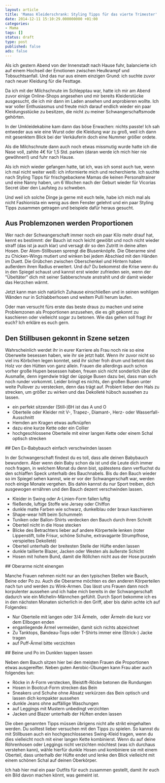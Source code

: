```yaml
---
layout: article
title: 'Mamas Kleiderschrank: Styling Tipps für das vierte Trimester'
date: 2014-12-11 15:10:29.000000000 +01:00
categories:
- Mama
tags: []
status: draft
type: post
published: false
ads: false
---
```

Als ich gestern Abend von der Innenstadt nach Hause fuhr, balancierte ich auf einem Hochseil der Emotionen zwischen Heulkrampf und Tobsuchtsanfall. Und das nur aus einem einzigen Grund: ich suchte zuvor nach neuer Kleidung für die Festtage.

Da ich mit der Milchschnute im Schlepptau war, hatte ich mir am Abend zuvor einige Online-Shops angesehen und mir bereits Kleiderstücke ausgesucht, die ich mir dann im Laden ansehen und anprobieren wollte. Ich war voller Enthusiasmus und freute mich darauf endlich wieder ein paar Kleidungsstücke zu besitzen, die nicht zu meiner Schwangerschaftsmode gehörten.

In der Umkleidekabine kam dann das böse Erwachen: nichts passte! Ich sah entweder aus wie eine Wurst oder die Kleidung war zu groß, weil ich dann mit gesenktem Blick bei der Verkäuferin doch eine Nummer größer ordete.

Als die Milchschnute dann auch noch etwas missmutig wurde hatte ich die Nase voll, zahlte 4€ für 1,5 Std. parken (daran werde ich mich hier nie gewöhnen!) und fuhr nach Hause.

Als ich mich wieder gefangen hatte, tat ich, was ich sonst auch tue, wenn ich mal nicht weiter weiß: ich informierte mich und recherchierte. Ich suchte nach Styling Tipps für frischgebackene Mamas die keinen Personaltrainer und eine Nanny haben, um 6 Wochen nach der Geburt wieder für Vicorias Secret über den Laufsteg zu schweben.

Und weil ich solche Dinge ja gerne mit euch teile, habe ich mich mal als nicht Fashionista ein wenig aus dem Fenster gelehnt und ein paar Styling Tipps zusammen getragen und beispiele dafür heraus gesucht.

## Aus Problemzonen werden Proportionen

Wer nach der Schwangerschaft immer noch ein paar Kilo mehr drauf hat, kennt es bestimmt: der Bauch ist noch leicht gewölbt und noch nicht wieder straff (das ist ja auch klar) und versagt dir so den Zutritt in deine alten Hosen. Der Atom-Stillbusen sprengt die Blusenknöpfe. Die Oberarme sind zu Chicken-Wings mutiert und winken bei jedem Abschied mit den Händen im Duett. Die Grübchen zwischen Oberschenkel und Hintern haben außerdem ihren Radius erweitert. Und du? Du bekommst die Krise wenn du in den Spiegel schaust und kannst erst wieder zufrieden sein, wenn der "Übeltäter" dich mit seiner Sabberschnute anstrahlt und dir damit wieder das Herzchen wärmt.

Jetzt kann man sich natürlich Zuhause einschließen und in seinen wohligen Wänden nur in Schlabberhosen und weitem Pulli herum laufen.

Oder man versucht fürs erste das beste draus zu machen und seine Problemzonen als Proportionen anzusehen, die es gilt gekonnt zu kaschieren oder vielleicht sogar zu betonen. Wie das gehen soll fragt ihr euch? Ich erkläre es euch gern.

## Den Stillbusen gekonnt in Szene setzen

Wahrscheinlich werdet ihr in eurer Karriere als Frau noch nie so eine Oberweite besessen haben, wie ihr sie jetzt habt. Wenn ihr zuvor nicht so viel ins Körbchen legen konntet, seid ihr sicher froh drum und betont das Holz vor den Hütten von ganz allein.
Frauen die allerdings auch schon vorher große Hupen besessen haben, freuen sich nicht sonderlich über die Ausmaße, denn irgendwie trägt der üppige Busen dazu bei, dass man sich noch runder vorkommt. Leider bringt es nichts, den großen Busen unter weite Pullover zu verstecken, denn das trägt auf. Probiert lieber den Hals zu strecken, um größer zu wirken und das Dekolleté hübsch aussehen zu lassen.

<ul>
<li>ein perfekt sitzender (Still-)BH ist das A und O</li>
<li>Oberteile oder Kleider mit V-, Trapez-, Diamant-, Herz- oder Wasserfall-Ausschnitt</li>
<li>Hemden am Kragen etwas aufknüpfen</li>
<li>dazu eine kurze Kette oder ein Collier</li>
<li>hochgeschlossene Oberteile mit einer langen Kette oder einem Schal optisch strecken</li>
</ul>
## Den Ex-Babybauch einfach verschwinden lassen

In der Schwangerschaft findest du es toll, dass alle deinen Babybauch bewundern. Aber wenn dein Baby schon da ist und die Leute dich immer noch fragen, in welchem Monat du denn bist, spätestens dann verfluchst du den schlaffen Speck unterhalb des Bauchnabels.
Bis du den Bauch wieder so im Spiegel sehen kannst, wie er vor der Schwangerschaft war, werden noch einige Monate vergehen. Bis dahin kannst du nur Sport treiben, dich ausgewogen ernähren und den Bauch dezent verschwinden lassen.

<ul>
<li>Kleider in Swing oder A-Linien-Form fallen luftig</li>
<li>fließende, luftige Stoffe wie Jersey oder Chiffon</li>
<li>dunkle matte Farben wie schwarz, dunkelblau oder braun kaschieren</li>
<li>Shape-wear hilft beim Schummeln</li>
<li>Tuniken oder Ballon-Shirts verdecken den Bauch durch ihren Schnitt</li>
<li>Oberteil nicht in die Hose stecken</li>
<li>Blicke des Betrachters lieber auf andere Körperteile lenken (roter Lippenstift, tolle Frisur, schöne Schuhe, extravagante Strumpfhose, verspieltes Dekolleté)</li>
<li>Oberteil unterhalb der breitesten Stelle der Hüfte enden lassen</li>
<li>dunkle taillierte Blazer, Jacken oder Westen als äußerste Schicht</li>
<li>Hosen mit hohem Bund, damit die Röllchen nicht aus der Hose purzeln</li>
</ul>
## Oberarme nicht einengen

Manche Frauen nehmen nicht nur an den typischen Stellen wie Bauch, Beine oder Po zu. Auch die Oberarme möchten es den anderen Körperteilen nach tun und werden zu Wink-Armen. Das lässt uns Frauen dann noch korpulenter aussehen und ich habe mich bereits in der Schwangerschaft dadurch wie ein Michelin-Männchen gefühlt. Durch Sport bekomme ich es in den nächsten Monaten sicherlich in den Griff, aber bis dahin achte ich auf Folgendes:

<ul>
<li>Nur Oberteile mit langen oder 3/4 Ärmeln,  oder Ärmeln die kurz vor dem Ellbogen enden</li>
<li>enganliegende Ärmel vermeiden, damit sich nichts abzeichnet</li>
<li>Zu Tanktops, Bandeau-Tops oder T-Shirts immer eine (Strick-) Jacke tragen</li>
<li>auf Puff-Ärmel bitte verzichten</li>
</ul>
## Beine und Po im Dunklen tappen lassen

Neben dem Bauch sitzen hier bei den meisten Frauen die Proportionen etwas ausgereifter. Neben guten Aerobic-Übungen kann Frau aber auch folgendes tun:

<ul>
<li>Röcke in A-Form verstecken, Bleistift-Röcke betonen die Rundungen</li>
<li>Hosen in Bootcut-Form strecken das Bein</li>
<li>Sneakers und Schuhe ohne Absatz verkürzen das Bein optisch und lassen dich kompakter aussehen</li>
<li>dunkle Jeans ohne auffällige Waschungen</li>
<li>auf Leggings mit Mustern unbedingt verzichten</li>
<li>Jacken und Blazer unterhalb der Hüften enden lassen</li>
</ul>
Die oben genannten Tipps müssen übrigens nicht alle strikt eingehalten werden. Du solltest lieber versuchen mit den Tipps zu spielen. So kannst du mit Stillbusen auch ein hochgeschlossenes Swing-Kleid tragen, wenn du dies vielleicht noch mit einer langen Kette kombinierst.
Wenn du auf deine Röhrenhosen oder Leggings nicht verzichten möchtest (was ich durchaus verstehen kann), wähle hierfür dunkle Hosen und kombiniere sie mit einem Oberteil, dass unterhalb der Hüfte endet und lenke den Blick vielleicht mit einem schönen Schal auf deinen Oberkörper.

Ich hab hier mal ein paar Outfits für euch zusammen gestellt, damit ihr euch ein Bild davon machen könnt, was gemeint ist.

